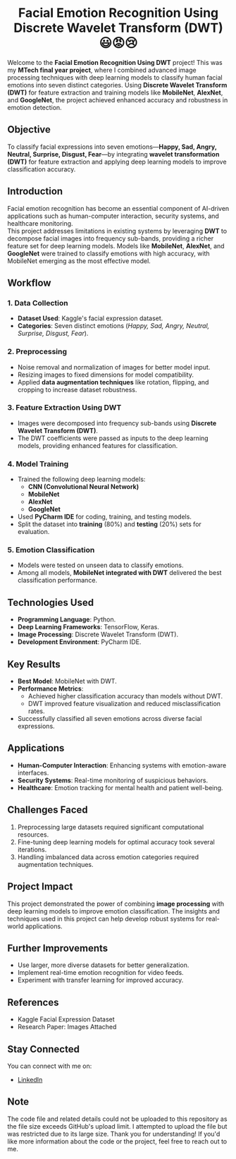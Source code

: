 <div align="center">

# Facial Emotion Recognition Using Discrete Wavelet Transform (DWT) 😃😡😢  

</div>

Welcome to the **Facial Emotion Recognition Using DWT** project! This was my **MTech final year project**, where I combined advanced image processing techniques with deep learning models to classify human facial emotions into seven distinct categories. Using **Discrete Wavelet Transform (DWT)** for feature extraction and training models like **MobileNet**, **AlexNet**, and **GoogleNet**, the project achieved enhanced accuracy and robustness in emotion detection.


## **Objective**  

To classify facial expressions into seven emotions—**Happy, Sad, Angry, Neutral, Surprise, Disgust, Fear**—by integrating **wavelet transformation (DWT)** for feature extraction and applying deep learning models to improve classification accuracy.  


## **Introduction**  

Facial emotion recognition has become an essential component of AI-driven applications such as human-computer interaction, security systems, and healthcare monitoring.  
This project addresses limitations in existing systems by leveraging **DWT** to decompose facial images into frequency sub-bands, providing a richer feature set for deep learning models. Models like **MobileNet**, **AlexNet**, and **GoogleNet** were trained to classify emotions with high accuracy, with MobileNet emerging as the most effective model.  


## **Workflow**  

### **1. Data Collection**  
- **Dataset Used**: Kaggle's facial expression dataset.  
- **Categories**: Seven distinct emotions (*Happy, Sad, Angry, Neutral, Surprise, Disgust, Fear*).  

### **2. Preprocessing**  
- Noise removal and normalization of images for better model input.  
- Resizing images to fixed dimensions for model compatibility.  
- Applied **data augmentation techniques** like rotation, flipping, and cropping to increase dataset robustness.  

### **3. Feature Extraction Using DWT**  
- Images were decomposed into frequency sub-bands using **Discrete Wavelet Transform (DWT)**.  
- The DWT coefficients were passed as inputs to the deep learning models, providing enhanced features for classification.  

### **4. Model Training**  
- Trained the following deep learning models:  
  - **CNN (Convolutional Neural Network)**  
  - **MobileNet**  
  - **AlexNet**  
  - **GoogleNet**  
- Used **PyCharm IDE** for coding, training, and testing models.  
- Split the dataset into **training** (80%) and **testing** (20%) sets for evaluation.  

### **5. Emotion Classification**  
- Models were tested on unseen data to classify emotions.  
- Among all models, **MobileNet integrated with DWT** delivered the best classification performance.  


## **Technologies Used**  

- **Programming Language**: Python.  
- **Deep Learning Frameworks**: TensorFlow, Keras.  
- **Image Processing**: Discrete Wavelet Transform (DWT).  
- **Development Environment**: PyCharm IDE.  


## **Key Results**  

- **Best Model**: MobileNet with DWT.  
- **Performance Metrics**:  
  - Achieved higher classification accuracy than models without DWT.  
  - DWT improved feature visualization and reduced misclassification rates.  
- Successfully classified all seven emotions across diverse facial expressions.  


## **Applications**  

- **Human-Computer Interaction**: Enhancing systems with emotion-aware interfaces.  
- **Security Systems**: Real-time monitoring of suspicious behaviors.  
- **Healthcare**: Emotion tracking for mental health and patient well-being.  


## **Challenges Faced**  

1. Preprocessing large datasets required significant computational resources.  
2. Fine-tuning deep learning models for optimal accuracy took several iterations.  
3. Handling imbalanced data across emotion categories required augmentation techniques.  


## **Project Impact**  

This project demonstrated the power of combining **image processing** with deep learning models to improve emotion classification. The insights and techniques used in this project can help develop robust systems for real-world applications.  


## **Further Improvements**  

- Use larger, more diverse datasets for better generalization.  
- Implement real-time emotion recognition for video feeds.  
- Experiment with transfer learning for improved accuracy.  


## **References**  

- Kaggle Facial Expression Dataset  
- Research Paper: Images Attached  


## **Stay Connected**  

You can connect with me on:  
- [LinkedIn](https://www.linkedin.com/in/sowmya-sreenivasan/)  

## **Note**  
The code file and related details could not be uploaded to this repository as the file size exceeds GitHub's upload limit. I attempted to upload the file but was restricted due to its large size. Thank you for understanding! If you'd like more information about the code or the project, feel free to reach out to me.


